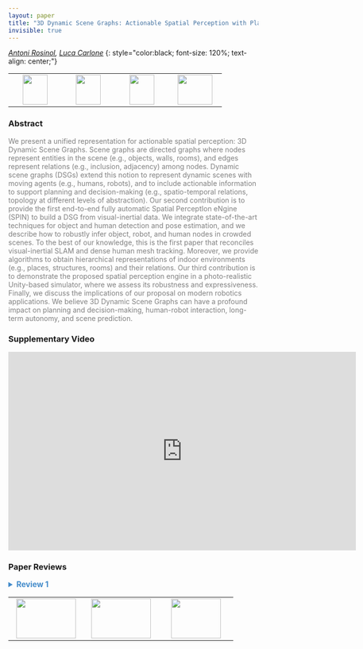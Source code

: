```yaml
---
layout: paper
title: "3D Dynamic Scene Graphs: Actionable Spatial Perception with Places, Objects, and Humans"
invisible: true
---
```

*[Antoni Rosinol](https://www.mit.edu/~arosinol/), [Luca Carlone](https://lucacarlone.mit.edu/)*
{: style="color:black; font-size: 120%; text-align: center;"}

<table width="40%"> <tr>
<td style="width: 20%; text-align: center;"><a href="http://www.roboticsproceedings.org/rss16/p079.pdf"><img src="{{ site.baseurl }}/images/paper_link.png"
width = "50"  height = "60"/> </a> </td>

<td style="width: 20%; text-align: center;"><a href="http://web.mit.edu/sparklab/datasets/uHumans/"><img src="{{ site.baseurl }}/images/website_link.png"
width = "50"  height = "60"/> </a> </td>

<td style="width: 20%; text-align: center;"><a href="https://github.com/MIT-SPARK/Kimera-VIOhttps://github.com/MIT-SPARK/Kimera-Semantics"><img src="{{ site.baseurl }}/images/software_link.png"
width = "50"  height = "60"/> </a> </td>

<td style="width: 20%; text-align: center;"><a href="nan"><img src="{{ site.baseurl }}/images/pheedloop_link.png"
width = "70"  height = "60"/> </a> </td>

</tr></table>

### Abstract
<html><p style="color:gray; font-size: 100%; text-align: justified;">
We present a unified representation for actionable spatial perception: 3D Dynamic Scene Graphs. Scene graphs are directed graphs where nodes represent entities in the scene (e.g., objects, walls, rooms), and edges represent relations (e.g., inclusion, adjacency) among nodes. Dynamic scene graphs (DSGs) extend this notion to represent dynamic scenes with moving agents (e.g., humans, robots), and to include actionable information to support planning and decision-making (e.g., spatio-temporal relations, topology at different levels of abstraction). Our second contribution is to provide the first end-to-end fully automatic Spatial PerceptIon eNgine (SPIN) to build a DSG from visual-inertial data. We integrate state-of-the-art techniques for object and human detection and pose estimation, and we describe how to robustly infer object, robot, and human nodes in crowded scenes. To the best of our knowledge, this is the first paper that reconciles visual-inertial SLAM and dense human mesh tracking. Moreover, we provide algorithms to obtain hierarchical representations of indoor environments (e.g., places, structures, rooms) and their relations. Our third contribution is to demonstrate the proposed spatial perception engine in a photo-realistic Unity-based simulator, where we assess its robustness and expressiveness. Finally, we discuss the implications of our proposal on modern robotics applications. We believe 3D Dynamic Scene Graphs can have a profound impact on planning and decision-making, human-robot interaction, long-term autonomy, and scene prediction.
</p></html>

### Supplementary Video
<iframe width="700" height="400" src="https://www.youtube.com/embed/SWbofjhyPzI " frameborder="0" allow="accelerometer; autoplay; encrypted-media; gyroscope; picture-in-picture" allowfullscreen></iframe>

### Paper Reviews
<details><summary style="font-size:110%; color:#438BCA; cursor: pointer;"><b> Review 1</b></summary>
<p style="color:gray; font-size: 100%; text-align: justified; white-space: pre-line">
In my opinion, the weakest part of the proposal is the graph of places in Layer 3. A place is simply a 3D position in free space with a bounding box, but what size of bounding box? Looking at the large number of places in figure 2 it seems that the system is assuming a very small flying robot, while a bigger land robot would need a totally different places graph for path-planning. So, the claim that this places graph allows for path planning should be moderated.  Also, looking in detail at figure 2, we can observe that the system has found many paths between rooms that traverse crystal walls! Probably, good semantic mapping of this kind of environments would require detecting and explicitly representing doors.
</p> </details>

<table width="100%"><tr><td style="width: 30%; text-align: center;"><a href="{{ site.baseurl }}/program/papers/78"> <img src="{{ site.baseurl }}/images/previous_icon.png" width = "120"  height = "80"/> </a> </td>

<td style="width: 30%; text-align: center;"><a href="{{ site.baseurl }}/program/papers"> <img src="{{ site.baseurl }}/images/overview_icon.png" width = "120"  height = "80"/> </a> </td> 

<td style="width: 30%; text-align: center;"><a href="{{ site.baseurl }}/program/papers/80"> <img src="{{ site.baseurl }}/images/next_icon.png" width = "100"  height = "80"/> </a> </td> 

</tr></table>

